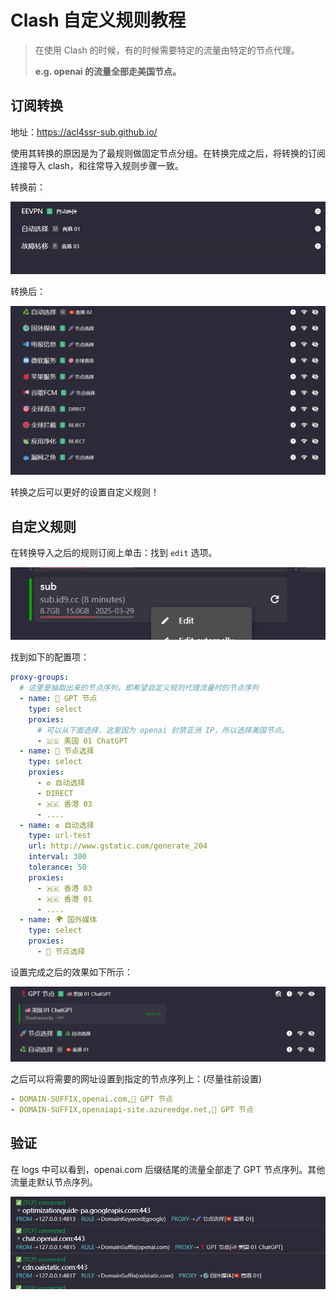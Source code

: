 # Clash 自定义规则教程

> 在使用 Clash 的时候，有的时候需要特定的流量由特定的节点代理。
>
> **e.g. openai 的流量全部走美国节点。**

## 订阅转换

地址：https://acl4ssr-sub.github.io/

使用其转换的原因是为了最规则做固定节点分组。在转换完成之后，将转换的订阅连接导入 clash，和往常导入规则步骤一致。

转换前：

![image-20240412193232331](images/image-20240412193232331.png)

转换后：

![image-20240412193149044](images/image-20240412193149044.png)

转换之后可以更好的设置自定义规则！

## 自定义规则

在转换导入之后的规则订阅上单击：找到 `edit` 选项。

![image-20240412193444116](images/image-20240412193444116.png)

找到如下的配置项：

```yml
proxy-groups:
  # 这里是抽取出来的节点序列，即希望自定义规则代理流量时的节点序列
  - name: 🎈 GPT 节点
    type: select
    proxies:
      # 可以从下面选择，这里因为 openai 封禁亚洲 IP，所以选择美国节点。
      - 🇺🇸 美国 01 ChatGPT
  - name: 🚀 节点选择
    type: select
    proxies:
      - ♻️ 自动选择
      - DIRECT
      - 🇭🇰 香港 03
      - ....
  - name: ♻️ 自动选择
    type: url-test
    url: http://www.gstatic.com/generate_204
    interval: 300
    tolerance: 50
    proxies:
      - 🇭🇰 香港 03
      - 🇭🇰 香港 01
      - ....
  - name: 🌍 国外媒体
    type: select
    proxies:
      - 🚀 节点选择

```

设置完成之后的效果如下所示：

![image-20240412193758461](images/image-20240412193758461.png)

之后可以将需要的网址设置到指定的节点序列上：(尽量往前设置)

```yml
- DOMAIN-SUFFIX,openai.com,🎈 GPT 节点
- DOMAIN-SUFFIX,openaiapi-site.azureedge.net,🎈 GPT 节点
```

## 验证

在 logs 中可以看到，openai.com 后缀结尾的流量全部走了 GPT 节点序列。其他流量走默认节点序列。

![image-20240412194013629](images/image-20240412194013629.png)